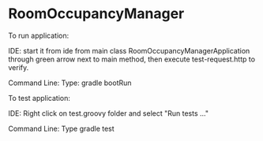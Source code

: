 # RoomOccupancyManager


To run application: 

IDE: start it from ide from main class RoomOccupancyManagerApplication through 
green arrow next to main method, then execute test-request.http to verify.

Command Line: Type: gradle bootRun

To test application: 

IDE: Right click on test.groovy folder and select "Run tests ..."

Command Line: Type gradle test

